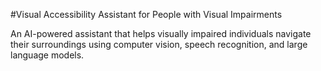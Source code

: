 #Visual Accessibility Assistant for People with Visual Impairments

An AI-powered assistant that helps visually impaired individuals navigate their surroundings using computer vision, speech recognition, and large language models.

